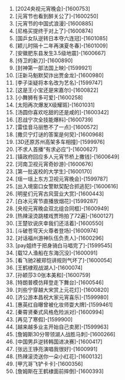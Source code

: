 
1. [2024央视元宵晚会]-[1600753]
1. [元宵节也看到醉关公了]-[1600250]
1. [元宵节的中国式浪漫]-[1600885]
1. [尼格买提终于对上了]-[1600874]
1. [国乒女队逆转日本夺六连冠]-[1601085]
1. [颖儿时隔十二年再演夏冬春]-[1601009]
1. [安徽肥东县发生3.5级地震]-[1600667]
1. [侍卫的新刀]-[1600890]
1. [封神第一部法国上映]-[1599921]
1. [汪新马魁默契诈出贾金龙]-[1600980]
1. [李子柒疑将本名改为艺名]-[1599747]
1. [这是王小宝还是宋嘉尔]-[1600822]
1. [小舞狮有多可爱]-[1600258]
1. [太阳再次爆发X级耀斑]-[1601031]
1. [汤圆你喜欢吃甜的还是咸的]-[1600342]
1. [忍战宁次全技能爆料]-[1600739]
1. [雷佳音马丽憋不了一点]-[1600572]
1. [撒贝宁灯谜的答案是何炅]-[1600968]
1. [3D还原苏州高架多车相撞]-[1599976]
1. [不求人首播“有求必应”]-[1600627]
1. [镇政府回应多人元宵节桥上撒钱]-[1600649]
1. [河南卫视元宵奇妙游]-[1600676]
1. [第一批返校的大学生]-[1600170]
1. [瑶一瑶上东方卫视元宵晚会]-[1599787]
1. [出入境窗口女警默契配合抓逃犯]-[1600616]
1. [明星们元宵古风营业大赏]-[1600443]
1. [白冰元宵节直播放烟花]-[1599287]
1. [央视元宵晚会双北组合同框]-[1600949]
1. [热辣滚烫跳楼戏贾玲拍了72遍]-[1600127]
1. [王楚钦说庆幸我们还活着]-[1600550]
1. [斗破苍穹天火尊者登场]-[1600974]
1. [对话福州游神队伍负责人]-[1600296]
1. [pay姐终于把身骑白马唱完了]-[1599545]
1. [载12人渔船在东海沉没]-[1600091]
1. [看飞驰2被郑恺讲规则气坏了]-[1600054]
1. [王鹤棣观战湖人]-[1600074]
1. [孙颖莎3:0张本美和]-[1600759]
1. [特朗普模仿拜登走下舞台]-[1600546]
1. [刘些宁穿越大宋赏上元花灯]-[1600820]
1. [济公游本昌祝大家元宵喜乐]-[1599980]
1. [惠英红自曝曾被化妆师耍大牌]-[1599461]
1. [秦霄贤秦式风格危险派对]-[1600994]
1. [再见了寒假]-[1599900]
1. [越来越多业主开始自己卖房]-[1599963]
1. [詹姆斯30分带领湖人战胜马刺]-[1600266]
1. [中国男乒逆转韩国进决赛]-[1600417]
1. [张远王铮亮演唱我很好]-[1600991]
1. [热辣滚烫送你一朵小红花]-[1600132]
1. [甲亢哥飞铲卡卡]-[1600356]
1. [詹姆斯在王鹤棣面前摔倒]-[1600393]